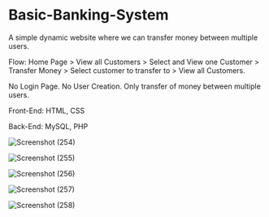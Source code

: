# Basic-Banking-System
A simple dynamic website where we can transfer money between multiple users.

Flow: Home Page > View all Customers > Select and View one  Customer > Transfer Money > Select customer to transfer to >  View all Customers.

No Login Page. No User Creation. Only transfer of money between multiple users.

Front-End: HTML, CSS

Back-End: MySQL, PHP

![Screenshot (254)](https://user-images.githubusercontent.com/77850791/124754621-0fc2dc00-df48-11eb-9eb6-5c2a957a7bb8.png)

![Screenshot (255)](https://user-images.githubusercontent.com/77850791/124754903-5a445880-df48-11eb-9935-1a9b3d961a31.png)

![Screenshot (256)](https://user-images.githubusercontent.com/77850791/124754943-66c8b100-df48-11eb-9404-12dcab3e5145.png)

![Screenshot (257)](https://user-images.githubusercontent.com/77850791/124754964-6c25fb80-df48-11eb-8c48-e935fcedcd57.png)

![Screenshot (258)](https://user-images.githubusercontent.com/77850791/124754980-71834600-df48-11eb-989e-c3268bda1f5f.png)
